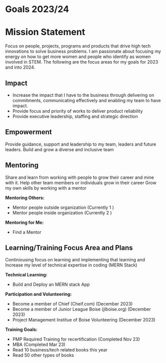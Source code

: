 # Goals 2023/24

# Mission Statement 
Focus on people, projects, programs and products that drive high tech innovations to solve business problems.  I am passionate about focusing my energy on how to get more women and people who identify as women involved in STEM.  The following are the focus areas for my goals for 2023 and into 2024.


## Impact
<ul><li>Increase the impact that I have to the business through delivering on commitments, communicating effectively and enabling my team to have impact.</li>
<li>Provide focus and priority of works to deliver product reliability </li>
<li>Provide executive leadership, staffing and strategic direction </li>
</ul>

## Empowerment
Provide guidance, support and leadership to my team, leaders and future leaders. Build and grow a diverse and inclusive team 


## Mentoring
Share and learn from working with people to grow their career and mine with it. 
Help other team members or individuals grow in their career 
Grow my own skills by working with a mentor 

 
 <b> Mentoring Others: </b>
 <ul>
 <li>Mentor people outside organization (Currently 1 )
 <li>Mentor people inside organization (Currently 2 )
 </ul>

 <b> Mentoring for Me: </b>
 <ul>
 <li>Find a Mentor
 </ul>


## Learning/Training Focus Area and Plans
Continiousing focus on learning and implementing that learning and Increase my level of technical expertise in coding (MERN Stack) 


<b> Technical Learning: </b>
<ul>
<li>Build and Deploy an MERN stack App
</ul>

<b> Participation and Volunteering: </b>
<ul><li>Become a member of Chief (Cheif.com) (December 2023)
<li>Become a member of Junior League Boise (jlboise.org) (December 2023)
<li>Project Management Institue of Boise Volunteering  (December 2023)
</ul>

<b> Training Goals: </b>
<ul><li>PMP Required Training for recertification (Completed Nov 23)
<li>MBA (Completed Mar 23)
<li>Read 10 business/tech related books this year
<li>Read 50 other types of books 
</ul>





